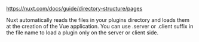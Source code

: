 https://nuxt.com/docs/guide/directory-structure/pages

Nuxt automatically reads the files in your plugins directory and loads them at the creation of the Vue application. You can use .server or .client suffix in the file name to load a plugin only on the server or client side.